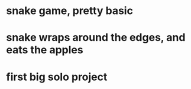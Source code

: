 # snake game, pretty basic
# snake wraps around the edges, and eats the apples
# first big solo project
